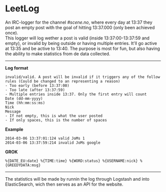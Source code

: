 LeetLog
=======

An IRC-logger for the channel *#scene.no*, where every day at 13:37 they post an empty post with the goal of hitting 13:37.000 (only been achieved once).   
This logger will log wether a post is valid (inside 13:37:00-13:37:59 and empty), or invalid by being outside or having multiple entries. It'll go active at 13:35 and be active to 13:40. The purpose is most for fun, but also having the ability to make statistics from de data collected.

---

**Log format**

    invalid/valid. A post will be invalid if it triggers any of the follow rules (Could be changed to an representing a reason)
    - Too early (before 13:37:00)
    - Too late (after 13:37:59)
    - Multiple entries inside 13:37. Only the first entry will count
    Date (dd-mm-yyyy)
	Time (hh:mm:ss:ms)
    Nick
    Message
    - If not empty, this is what the user posted
    - If only spaces, this is the number of spaces

**Example**

	2014-03-06 13:37:01:124 valid JoMs 1
	2014-03-06 13:37:59:214 invalid JoMs google
    
**GROK**

    %{DATE_EU:date} %{TIME:time} %{WORD:status} %{USERNAME:nick} %{GREEDYDATA:msg}

---

The statistics will be made by runnin the log through Logstash and into ElasticSearch, wich then serves as an API for the website.
